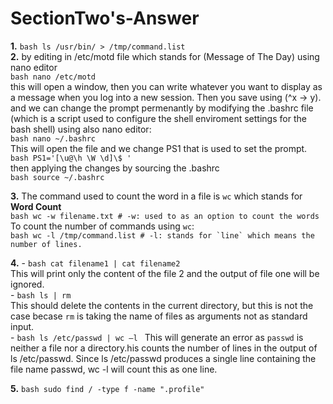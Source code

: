 # SectionTwo's-Answer

**1.**  ```bash
        ls /usr/bin/ > /tmp/command.list
        ```
        <br />
**2.** by editing in /etc/motd file which stands for (Message of The Day) using nano editor <br />
        ```bash
        nano /etc/motd
        ```
        <br />
        this will open a window, then you can write whatever you want to display as a message when you log into a new session. Then you save using (^x -> y).
        <br />
        and we can change the prompt permenantly by modifying the .bashrc file (which is a script used to configure the shell enviroment settings for the bash shell) using also nano editor:
        <br />
        ```bash
        nano ~/.bashrc
        ```
        <br />
        This will open the file and we change PS1 that is used to set the prompt.
        <br />
        ```bash
        PS1='[\u@\h \W \d]\$ '
        ```
        <br />
        then applying the changes by sourcing the .bashrc
        <br />
        ```bash
        source ~/.bashrc
        ```

**3.** The command used to count the word in a file is `wc` which stands for **Word Count** 
        <br />
        ```bash
        wc -w filename.txt
        # -w: used to as an option to count the words
        ```
        <br />
        To count the number of commands using `wc`:
        <br />
        ```bash
        wc -l /tmp/command.list
        # -l: stands for `line` which means the number of lines.
        ```
        <br />

**4.** - ```bash
         cat filename1 | cat filename2
         ```
         <br />
         This will print only the content of the file 2 and the output of file one will be ignored.
         <br />
       - ```bash
        ls | rm
         ```
         <br />
         This should delete the contents in the current directory, but this is not the case becase `rm` is taking the name of files as arguments not as standard input.
         <br />
       - ```bash
         ls /etc/passwd | wc –l
         ```
         This will generate an error as `passwd` is neither a file nor a directory.his counts the number of lines in the output of ls /etc/passwd. Since ls /etc/passwd produces a single line containing the file name passwd, wc -l will count this as one line.
         <br />


**5.** ```bash sudo find / -type f -name ".profile" ```

